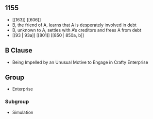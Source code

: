 ## 1155
- [[163]] [[606]] 
- B, the friend of A, learns that A is desperately involved in debt
- B, unknown to A, settles with A’s creditors and frees A from debt
- [[93 | 93a]] [[801]] [[850 | 850a, b]] 

## B Clause
- Being Impelled by an Unusual Motive to Engage in Crafty Enterprise

## Group
- Enterprise

### Subgroup
- Simulation

